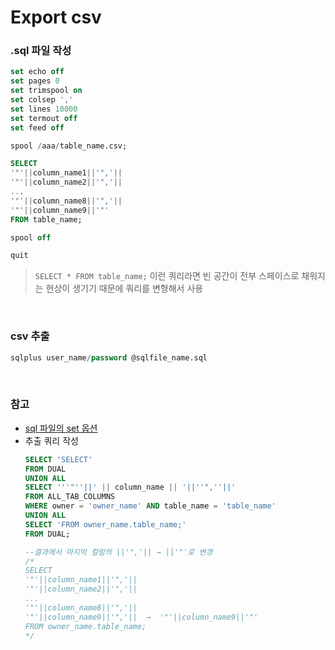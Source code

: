 Export csv
===

### .sql 파일 작성
```sql
set echo off
set pages 0
set trimspool on
set colsep ','
set lines 10000
set termout off
set feed off

spool /aaa/table_name.csv;

SELECT
'"'||column_name1||'",'||
'"'||column_name2||'",'||
...
'"'||column_name8||'",'||
'"'||column_name9||'"'
FROM table_name;

spool off

quit
```
>`SELECT * FROM table_name;` 이런 쿼리라면 빈 공간이 전부 스페이스로 채워지는 현상이 생기기 때문에 쿼리를 변형해서 사용

<br>

### csv 추출
```sql
sqlplus user_name/password @sqlfile_name.sql
```

<br>

### 참고
* [sql 파일의 set 옵션](./SQLPlus.md#sql-plus-옵션)
* 추출 쿼리 작성
  ```sql
  SELECT 'SELECT'
  FROM DUAL
  UNION ALL
  SELECT '''"''||' || column_name || '||''",''||'
  FROM ALL_TAB_COLUMNS
  WHERE owner = 'owner_name' AND table_name = 'table_name'
  UNION ALL
  SELECT 'FROM owner_name.table_name;'
  FROM DUAL;

  --결과에서 마지막 컬럼의 ||'",'|| → ||'"'로 변경
  /*
  SELECT
  '"'||column_name1||'",'||
  '"'||column_name2||'",'||
  ...
  '"'||column_name8||'",'||
  '"'||column_name9||'",'||  →  '"'||column_name9||'"'
  FROM owner_name.table_name;
  */
  ```
